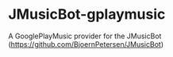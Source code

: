 # JMusicBot-gplaymusic
A GooglePlayMusic provider for the JMusicBot (https://github.com/BjoernPetersen/JMusicBot)
